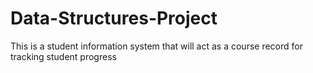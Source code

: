 # Data-Structures-Project
This is a student information system that will act as a course record for tracking student progress
